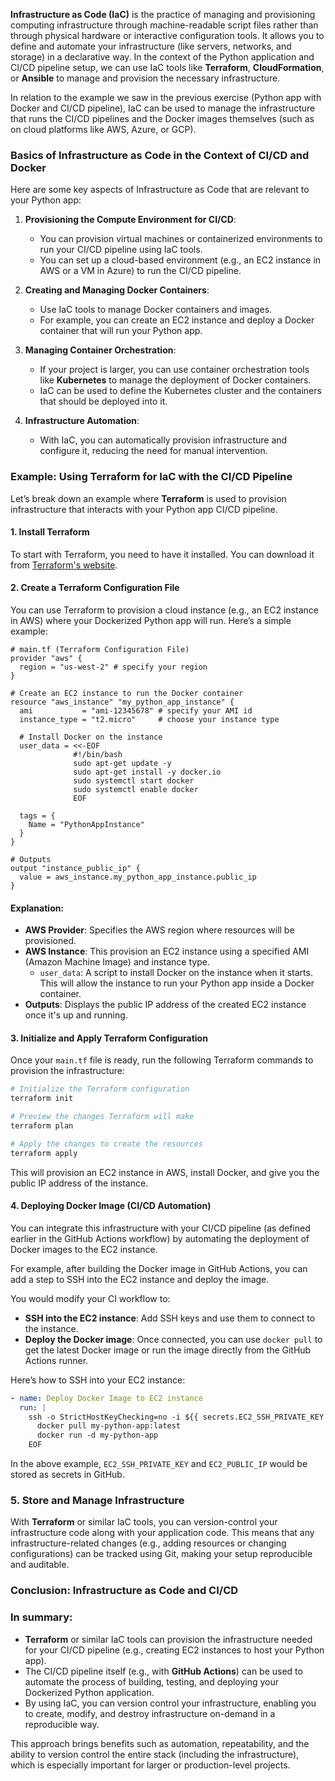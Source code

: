 **Infrastructure as Code (IaC)** is the practice of managing and provisioning computing infrastructure through machine-readable script files rather than through physical hardware or interactive configuration tools. It allows you to define and automate your infrastructure (like servers, networks, and storage) in a declarative way. In the context of the Python application and CI/CD pipeline setup, we can use IaC tools like **Terraform**, **CloudFormation**, or **Ansible** to manage and provision the necessary infrastructure.

In relation to the example we saw in the previous exercise (Python app with Docker and CI/CD pipeline), IaC can be used to manage the infrastructure that runs the CI/CD pipelines and the Docker images themselves (such as on cloud platforms like AWS, Azure, or GCP).

### Basics of Infrastructure as Code in the Context of CI/CD and Docker

Here are some key aspects of Infrastructure as Code that are relevant to your Python app:

1. **Provisioning the Compute Environment for CI/CD**: 
    - You can provision virtual machines or containerized environments to run your CI/CD pipeline using IaC tools.
    - You can set up a cloud-based environment (e.g., an EC2 instance in AWS or a VM in Azure) to run the CI/CD pipeline.
  
2. **Creating and Managing Docker Containers**: 
    - Use IaC tools to manage Docker containers and images.
    - For example, you can create an EC2 instance and deploy a Docker container that will run your Python app.

3. **Managing Container Orchestration**: 
    - If your project is larger, you can use container orchestration tools like **Kubernetes** to manage the deployment of Docker containers.
    - IaC can be used to define the Kubernetes cluster and the containers that should be deployed into it.

4. **Infrastructure Automation**: 
    - With IaC, you can automatically provision infrastructure and configure it, reducing the need for manual intervention.

### Example: Using Terraform for IaC with the CI/CD Pipeline

Let’s break down an example where **Terraform** is used to provision infrastructure that interacts with your Python app CI/CD pipeline.

#### 1. Install Terraform

To start with Terraform, you need to have it installed. You can download it from [Terraform's website](https://www.terraform.io/downloads).

#### 2. Create a Terraform Configuration File

You can use Terraform to provision a cloud instance (e.g., an EC2 instance in AWS) where your Dockerized Python app will run. Here’s a simple example:

```hcl
# main.tf (Terraform Configuration File)
provider "aws" {
  region = "us-west-2" # specify your region
}

# Create an EC2 instance to run the Docker container
resource "aws_instance" "my_python_app_instance" {
  ami           = "ami-12345678" # specify your AMI id
  instance_type = "t2.micro"     # choose your instance type

  # Install Docker on the instance
  user_data = <<-EOF
              #!/bin/bash
              sudo apt-get update -y
              sudo apt-get install -y docker.io
              sudo systemctl start docker
              sudo systemctl enable docker
              EOF

  tags = {
    Name = "PythonAppInstance"
  }
}

# Outputs
output "instance_public_ip" {
  value = aws_instance.my_python_app_instance.public_ip
}
```

#### Explanation:

- **AWS Provider**: Specifies the AWS region where resources will be provisioned.
- **AWS Instance**: This provision an EC2 instance using a specified AMI (Amazon Machine Image) and instance type.
  - `user_data`: A script to install Docker on the instance when it starts. This will allow the instance to run your Python app inside a Docker container.
- **Outputs**: Displays the public IP address of the created EC2 instance once it's up and running.

#### 3. Initialize and Apply Terraform Configuration

Once your `main.tf` file is ready, run the following Terraform commands to provision the infrastructure:

```bash
# Initialize the Terraform configuration
terraform init

# Preview the changes Terraform will make
terraform plan

# Apply the changes to create the resources
terraform apply
```

This will provision an EC2 instance in AWS, install Docker, and give you the public IP address of the instance.

#### 4. Deploying Docker Image (CI/CD Automation)

You can integrate this infrastructure with your CI/CD pipeline (as defined earlier in the GitHub Actions workflow) by automating the deployment of Docker images to the EC2 instance.

For example, after building the Docker image in GitHub Actions, you can add a step to SSH into the EC2 instance and deploy the image.

You would modify your CI workflow to:

- **SSH into the EC2 instance**: Add SSH keys and use them to connect to the instance.
- **Deploy the Docker image**: Once connected, you can use `docker pull` to get the latest Docker image or run the image directly from the GitHub Actions runner.

Here’s how to SSH into your EC2 instance:

```yaml
- name: Deploy Docker Image to EC2 instance
  run: |
    ssh -o StrictHostKeyChecking=no -i ${{ secrets.EC2_SSH_PRIVATE_KEY }} ubuntu@${{ secrets.EC2_PUBLIC_IP }} << 'EOF'
      docker pull my-python-app:latest
      docker run -d my-python-app
    EOF
```

In the above example, `EC2_SSH_PRIVATE_KEY` and `EC2_PUBLIC_IP` would be stored as secrets in GitHub.

### 5. Store and Manage Infrastructure

With **Terraform** or similar IaC tools, you can version-control your infrastructure code along with your application code. This means that any infrastructure-related changes (e.g., adding resources or changing configurations) can be tracked using Git, making your setup reproducible and auditable.

### Conclusion: Infrastructure as Code and CI/CD

### In summary:

- **Terraform** or similar IaC tools can provision the infrastructure needed for your CI/CD pipeline (e.g., creating EC2 instances to host your Python app).
- The CI/CD pipeline itself (e.g., with **GitHub Actions**) can be used to automate the process of building, testing, and deploying your Dockerized Python application.
- By using IaC, you can version control your infrastructure, enabling you to create, modify, and destroy infrastructure on-demand in a reproducible way.

This approach brings benefits such as automation, repeatability, and the ability to version control the entire stack (including the infrastructure), which is especially important for larger or production-level projects.
